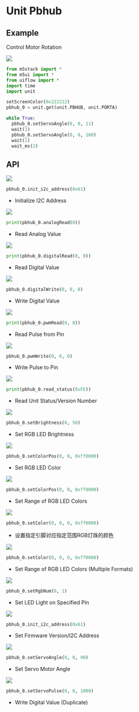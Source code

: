 # Unit Pbhub

## Example

Control Motor Rotation

<img class="blockly_svg" src="https://m5stack.oss-cn-shenzhen.aliyuncs.com/resource/docs/static/assets/img/uiflow/blockly/unit/pbhub/uiflow_block_example.svg">

```python
from m5stack import *
from m5ui import *
from uiflow import *
import time
import unit

setScreenColor(0x222222)
pbhub_0 = unit.get(unit.PBHUB, unit.PORTA)

while True:
  pbhub_0.setServoAngle(0, 0, 11)
  wait(1)
  pbhub_0.setServoAngle(0, 0, 180)
  wait(1)
  wait_ms(2)
```

## API

<img class="blockly_svg" src="https://m5stack.oss-cn-shenzhen.aliyuncs.com/resource/docs/static/assets/img/uiflow/blockly/unit/pbhub/uiflow_block_pbhub_init_i2c_address.svg">

```python
pbhub_0.init_i2c_address(0x61)
```

- Initialize I2C Address

<img class="blockly_svg" src="https://m5stack.oss-cn-shenzhen.aliyuncs.com/resource/docs/static/assets/img/uiflow/blockly/unit/pbhub/uiflow_block_pbhub_analogRead.svg">

```python
print(pbhub_0.analogRead(0))
```

- Read Analog Value

<img class="blockly_svg" src="https://m5stack.oss-cn-shenzhen.aliyuncs.com/resource/docs/static/assets/img/uiflow/blockly/unit/pbhub/uiflow_block_pbhub_digital_read_value.svg">

```python
print(pbhub_0.digitalRead(0, 0))
```

- Read Digital Value

<img class="blockly_svg" src="https://m5stack.oss-cn-shenzhen.aliyuncs.com/resource/docs/static/assets/img/uiflow/blockly/unit/pbhub/uiflow_block_pbhub_digital_write_value.svg">

```python
pbhub_0.digitalWrite(0, 0, 0)
```

- Write Digital Value

<img class="blockly_svg" src="https://m5stack.oss-cn-shenzhen.aliyuncs.com/resource/docs/static/assets/img/uiflow/blockly/unit/pbhub/uiflow_block_pbhub_pwm_read.svg">

```python
print(pbhub_0.pwmRead(0, 0))
```

- Read Pulse from Pin

<img class="blockly_svg" src="https://m5stack.oss-cn-shenzhen.aliyuncs.com/resource/docs/static/assets/img/uiflow/blockly/unit/pbhub/uiflow_block_pbhub_pwm_write.svg">

```python
pbhub_0.pwmWrite(0, 0, 0)
```

- Write Pulse to Pin

<img class="blockly_svg" src="https://m5stack.oss-cn-shenzhen.aliyuncs.com/resource/docs/static/assets/img/uiflow/blockly/unit/pbhub/uiflow_block_pbhub_read_status.svg">

```python
print(pbhub_0.read_status(0xFE))
```

- Read Unit Status/Version Number

<img class="blockly_svg" src="https://m5stack.oss-cn-shenzhen.aliyuncs.com/resource/docs/static/assets/img/uiflow/blockly/unit/pbhub/uiflow_block_pbhub_setBrightness_value.svg">

```python
pbhub_0.setBrightness(0, 50)
```

- Set RGB LED Brightness

<img class="blockly_svg" src="https://m5stack.oss-cn-shenzhen.aliyuncs.com/resource/docs/static/assets/img/uiflow/blockly/unit/pbhub/uiflow_block_pbhub_setColorPos_value.svg">

```python
pbhub_0.setColorPos(0, 0, 0xff0000)
```

- Set RGB LED Color

<img class="blockly_svg" src="https://m5stack.oss-cn-shenzhen.aliyuncs.com/resource/docs/static/assets/img/uiflow/blockly/unit/pbhub/uiflow_block_pbhub_setColorPos_value_input.svg">

```python
pbhub_0.setColorPos(0, 0, 0xff0000)
```

- Set Range of RGB LED Colors

<img class="blockly_svg" src="https://m5stack.oss-cn-shenzhen.aliyuncs.com/resource/docs/static/assets/img/uiflow/blockly/unit/pbhub/uiflow_block_pbhub_setColor_value.svg">

```python
pbhub_0.setColor(0, 0, 0, 0xff0000)
```

- 设置指定引脚对应指定范围RGB灯珠的颜色

<img class="blockly_svg" src="https://m5stack.oss-cn-shenzhen.aliyuncs.com/resource/docs/static/assets/img/uiflow/blockly/unit/pbhub/uiflow_block_pbhub_setColor_value_input.svg">

```python
pbhub_0.setColor(0, 0, 0, 0xff0000)
```

- Set Range of RGB LED Colors (Multiple Formats)

<img class="blockly_svg" src="https://m5stack.oss-cn-shenzhen.aliyuncs.com/resource/docs/static/assets/img/uiflow/blockly/unit/pbhub/uiflow_block_pbhub_setRgbNum_value.svg">

```python
pbhub_0.setRgbNum(0, 1)
```

- Set LED Light on Specified Pin

<img class="blockly_svg" src="https://m5stack.oss-cn-shenzhen.aliyuncs.com/resource/docs/static/assets/img/uiflow/blockly/unit/pbhub/uiflow_block_pbhub_set_i2c_address.svg">

```python
pbhub_0.init_i2c_address(0x61)
```

- Set Firmware Version/I2C Address

<img class="blockly_svg" src="https://m5stack.oss-cn-shenzhen.aliyuncs.com/resource/docs/static/assets/img/uiflow/blockly/unit/pbhub/uiflow_block_pbhub_set_servo_angle.svg">

```python
pbhub_0.setServoAngle(0, 0, 90)
```

- Set Servo Motor Angle

<img class="blockly_svg" src="https://m5stack.oss-cn-shenzhen.aliyuncs.com/resource/docs/static/assets/img/uiflow/blockly/unit/pbhub/uiflow_block_pbhub_set_servo_pulse.svg">

```python
pbhub_0.setServoPulse(0, 0, 1000)
```

- Write Digital Value (Duplicate)

